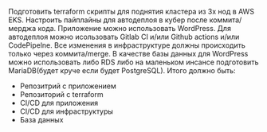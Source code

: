 Подготовить terraform скрипты для поднятия кластера из 3х нод в AWS EKS.
 Настроить пайплайны для автодеплоя в кубер после коммита/мерджа кода.
 Приложение можно использовать WordPress.
 Для автодеплоя можно исользовать Gitlab CI и/или Github actions и/или CodePipelne.
 Все изменения в инфраструктуре должны происходить только через коммита/merge.
 В качестве базы данных для WordPress можно использовать либо RDS либо на маленьком инсансе подготовить MariaDB(будет круче если будет PostgreSQL).
Итого должно быть:
- Репозитрий с приложением
- Репозиторий с terraform
- CI/CD для приложения
- CI/CD для инфраструктуры
- База данных

